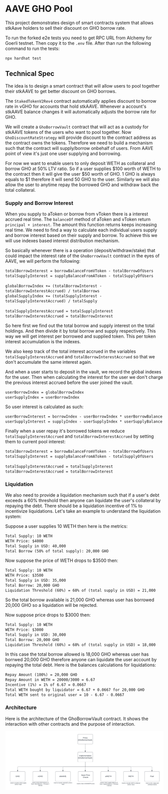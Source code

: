 # AAVE GHO Pool

This project demonstrates design of smart contracts system that allows stkAave holders to sell their discount on GHO borrow rate.

To run the forked e2e tests you need to get RPC URL from Alchemy for Goerli testnet. Then copy it to the `.env` file. After than run the following command to run the tests:

```
npx hardhat test
```

## Technical Spec

The idea is to design a smart contract that will allow users to pool together their stkAAVE to get better discount on GHO borrows.

The `StakedTokenV2Rev4` contract automatically applies discount to borrow rate in vGHO for accounts that hold stkAAVE. Whenever a account's stkAAVE balance changes it will automatically adjusts the borrow rate for GHO. 

We will create a `GhoBorrowVault` contract that will act as a custody for stkAAVE tokens of the users who want to pool together. Now `GhoDiscountRateStrategy` will provide discount to the contract address as the contract owns the tokens. Therefore we need to build a mechanism such that the contract will supply/borrow onbehalf of users. From AAVE point of view it's just one user supplying and borrowing. 

For now we want to enable users to only deposit WETH as collateral and borrow GHO at 50% LTV ratio. So if a user supplies $100 worth of WETH to the contract then it will give the user $50 worth of GHO. 1 GHO is always equals to $1 therefore it will send 50 GHO to the user. Similarly we will also allow the user to anytime repay the borrowed GHO and withdraw back the total collateral. 

### Supply and Borrow Interest

When you supply to aToken or borrow from vToken there is a interest accrued real time. The `balanceOf` method of aToken and vToken return `principal + interest`. The amount this function returns keeps increasing real time. We need to find a way to calculate each individual users supply and borrow interest based on their supply and borrow. To achieve this we will use indexes based interest distribution mechanism.

So basically whenever there is a operation (deposit/withdraw/stake) that could impact the interest rate of the `GhoBorrowVault` contract in the eyes of AAVE, we will perform the following:

```
totalBorrowInterest = borrowBalanceFromVToken - totalBorrowOfUsers
totalSupplyInterest = supplyBalanceFromAToken - totalSupplyOfUsers

globalBorrowIndex += (totalBorrowInterest - totalBorrowInterestAccrued) / totalBorrows
globalSupplyIndex += (totalSupplyInterest - totalSupplyInterestAccrued) / totalSupply

totalSupplyInterestAccrued = totalSupplyInterest
totalBorrowInterestAccrued = totalBorrowInterest
```

So here first we find out the total borrow and supply interest on the total holdings. And then divide it by total borrow and supply respectively. This way we will get interest per borrowed and supplied token. This per token interest accumulation is the indexes. 

We also keep track of the total interest accrued in the variables `totalSupplyInterestAccrued` and `totalBorrowInterestAccrued` so that we don't accumulate the same interest again.

And when a user starts to deposit in the vault, we record the global indexes for the user. Then when calculating the interest for the user we don't charge the previous interest accrued before the user joined the vault. 

```
userBorrowIndex = globalBorrowIndex
userSupplyIndex = userBorrowIndex
```

So user interest is calculated as such:

```
userBorrowInterest = borrowIndex - userBorrowIndex * userBorrowBalance
userSupplyInterest = supplyIndex - userSupplyIndex * userSupplyBalance
```

Finally when a user repay it's borrowed tokens we reduce `totalSupplyInterestAccrued` and `totalBorrowInterestAccrued` by setting them to current pool interest:

```
totalBorrowInterest = borrowBalanceFromVToken - totalBorrowOfUsers
totalSupplyInterest = supplyBalanceFromAToken - totalSupplyOfUsers

totalSupplyInterestAccrued = totalSupplyInterest
totalBorrowInterestAccrued = totalBorrowInterest
```

### Liquidation

We also need to provide a liquidation mechanism such that if a user's debt exceeds a 60% threshold then anyone can liquidate the user's collateral by repaying the debt. There should be a liquidation incentive of 1% to incentivize liquidations. Let's take an example to understand the liquidation system:

Suppose a user supplies 10 WETH then here is the metrics:

```
Total Supply: 10 WETH
WETH Price: $4000
Total Supply in USD: 40,000 
Total Borrow (50% of total supply): 20,000 GHO
```

Now suppose the price of WETH drops to $3500 then:

```
Total Supply: 10 WETH
WETH Price: $3500
Total Supply in USD: 35,000 
Total Borrow: 20,000 GHO
Liquidation Threshold (60%) = 60% of (total supply in USD) = 21,000 
```

So the total borrow available is 21,000 GHO whereas user has borrowed 20,000 GHO so a liquidation will be rejected.

Now suppose price drops to $3000 then:

```
Total Supply: 10 WETH
WETH Price: $3000
Total Supply in USD: 30,000 
Total Borrow: 20,000 GHO
Liquidation Threshold (60%) = 60% of (total supply in USD) = 18,000
```

In this case the total borrow allowed is 18,000 GHO whereas user has borrwed 20,000 GHO therefore anyone can liquidate the user account by repaying the total debt. Here is the balances calculations for liquidations:

```
Repay Amount (100%) = 20,000 GHO
Repay Amount in WETH = 20000/3000 = 6.67
Incentive (1%) = 1% of 6.67 = 0.0667
Total WETH bought by liquidator = 6.67 + 0.0667 for 20,000 GHO
Total WETH sent to original user = 10 - 6.67 - 0.0667
```

### Architecture

Here is the architecture of the GhoBorrowVault contract. It shows the interaction with other contracts and the purpose of interaction.

<img alt="image" src="./images/contract_architecture.png">
